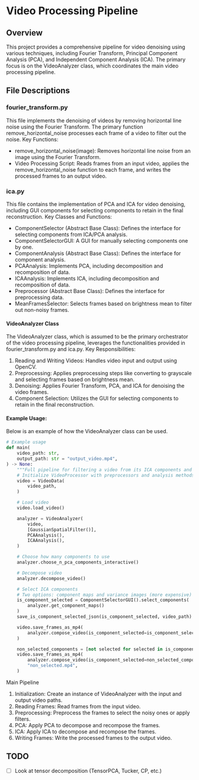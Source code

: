 # Video Processing Pipeline

## Overview

This project provides a comprehensive pipeline for video denoising using various techniques, including Fourier Transform, Principal Component Analysis (PCA), and Independent Component Analysis (ICA). The primary focus is on the VideoAnalyzer class, which coordinates the main video processing pipeline.

## File Descriptions

### fourier_transform.py

This file implements the denoising of videos by removing horizontal line noise using the Fourier Transform. The primary function remove_horizontal_noise processes each frame of a video to filter out the noise.
Key Functions:

* remove_horizontal_noise(image): Removes horizontal line noise from an image using the Fourier Transform.
* Video Processing Script: Reads frames from an input video, applies the remove_horizontal_noise function to each frame, and writes the processed frames to an output video.

### ica.py

This file contains the implementation of PCA and ICA for video denoising, including GUI components for selecting components to retain in the final reconstruction.
Key Classes and Functions:

* ComponentSelector (Abstract Base Class): Defines the interface for selecting components from ICA/PCA analysis.
* ComponentSelectorGUI: A GUI for manually selecting components one by one.
* ComponentAnalysis (Abstract Base Class): Defines the interface for component analysis.
* PCAAnalysis: Implements PCA, including decomposition and recomposition of data.
* ICAAnalysis: Implements ICA, including decomposition and recomposition of data.
* Preprocessor (Abstract Base Class): Defines the interface for preprocessing data.
* MeanFramesSelector: Selects frames based on brightness mean to filter out non-noisy frames.

#### VideoAnalyzer Class

The VideoAnalyzer class, which is assumed to be the primary orchestrator of the video processing pipeline, leverages the functionalities provided in fourier_transform.py and ica.py.
Key Responsibilities:

1. Reading and Writing Videos: Handles video input and output using OpenCV.
2. Preprocessing: Applies preprocessing steps like converting to grayscale and selecting frames based on brightness mean.
3. Denoising: Applies Fourier Transform, PCA, and ICA for denoising the video frames.
4. Component Selection: Utilizes the GUI for selecting components to retain in the final reconstruction.

#### Example Usage:

Below is an example of how the VideoAnalyzer class can be used.

``` python
# Example usage
def main(
    video_path: str,
    output_path: str = "output_video.mp4",
) -> None:
    """Full pipeline for filtering a video from its ICA components and saving it."""
    # Initialize VideoProcessor with preprocessors and analysis methods
    video = VideoData(
        video_path,
    )

    # Load video
    video.load_video()

    analyzer = VideoAnalyzer(
        video,
        [GaussianSpatialFilter()],
        PCAAnalysis(),
        ICAAnalysis(),
    )

    # Choose how many components to use
    analyzer.choose_n_pca_components_interactive()

    # Decompose video
    analyzer.decompose_video()

    # Select ICA components
    # Two options: component maps and variance images (more expensive)
    is_component_selected = ComponentSelectorGUI().select_components(
        analyzer.get_component_maps()
    )
    save_is_component_selected_json(is_component_selected, video_path)

    video.save_frames_as_mp4(
        analyzer.compose_video(is_component_selected=is_component_selected), output_path
    )

    non_selected_components = [not selected for selected in is_component_selected]
    video.save_frames_as_mp4(
        analyzer.compose_video(is_component_selected=non_selected_components),
        "non_selected.mp4",
    )

```


Main Pipeline

1. Initialization: Create an instance of VideoAnalyzer with the input and output video paths.
2. Reading Frames: Read frames from the input video.
3. Preprocessing: Preprocess the frames to select the noisy ones or apply filters.
5. PCA: Apply PCA to decompose and recompose the frames.
6. ICA: Apply ICA to decompose and recompose the frames.
7. Writing Frames: Write the processed frames to the output video.


## TODO
- [ ] Look at tensor decomposition (TensorPCA, Tucker, CP, etc.)
